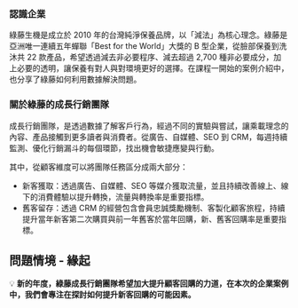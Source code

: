 ### **認識企業**

綠藤生機是成立於 2010 年的台灣純淨保養品牌，以「減法」為核心理念。綠藤是亞洲唯一連續五年蟬聯「Best for the World」大獎的 B 型企業，從臉部保養到洗沐共 22 款產品，希望透過減去非必要程序、減去超過 2,700 種非必要成分，加上必要的透明，讓保養有對人與對環境更好的選擇。在課程一開始的案例介紹中，也分享了綠藤如何利用數據解決問題。


### **關於綠藤的成長行銷團隊**

成長行銷團隊，是透過數據了解客戶行為，經過不同的實驗與嘗試，讓乘載理念的內容、產品接觸到更多讀者與消費者。從廣告、自媒體、SEO 到 CRM，每週持續監測、優化行銷漏斗的每個環節，找出機會敏捷應變與行動。

其中，從顧客維度可以將團隊任務區分成兩大部分：

- 新客獲取：透過廣告、自媒體、SEO 等媒介獲取流量，並且持續改善線上、線下的消費體驗以提升轉換，流量與轉換率是重要指標。
- 舊客留存：透過 CRM 的經營包含會員忠誠獎勵機制、客製化顧客旅程，持續提升當年新客第二次購買與前一年舊客於當年回購，新、舊客回購率是重要指標。

## **問題情境 - 緣起**

💡 **新的年度，綠藤成長行銷團隊希望加大提升顧客回購的力道，在本次的企業案例中，我們會專注在探討如何提升新客回購的可能因素。**


